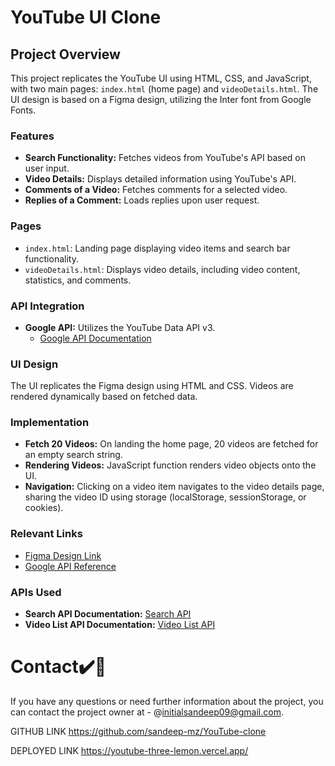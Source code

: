# YouTube UI Clone

## Project Overview

This project replicates the YouTube UI using HTML, CSS, and JavaScript, with two main pages: `index.html` (home page) and `videoDetails.html`. The UI design is based on a Figma design, utilizing the Inter font from Google Fonts.


### Features

- **Search Functionality:** Fetches videos from YouTube's API based on user input.
- **Video Details:** Displays detailed information using YouTube's API.
- **Comments of a Video:** Fetches comments for a selected video.
- **Replies of a Comment:** Loads replies upon user request.

### Pages

- `index.html`: Landing page displaying video items and search bar functionality.
- `videoDetails.html`: Displays video details, including video content, statistics, and comments.

### API Integration

- **Google API:** Utilizes the YouTube Data API v3.
  - [Google API Documentation](https://developers.google.com/youtube/v3)

### UI Design

The UI replicates the Figma design using HTML and CSS. Videos are rendered dynamically based on fetched data.

### Implementation

- **Fetch 20 Videos:** On landing the home page, 20 videos are fetched for an empty search string.
- **Rendering Videos:** JavaScript function renders video objects onto the UI.
- **Navigation:** Clicking on a video item navigates to the video details page, sharing the video ID using storage (localStorage, sessionStorage, or cookies).

### Relevant Links

- [Figma Design Link](https://www.figma.com/file/53msLWP0JcqWdt4n0fjAZu/YouTube-UI-Clone-Design-(Community)?type=design&node-id=3-185&mode=design&t=9E1wUw956BSodnIp-0)
- [Google API Reference](https://www.googleapis.com/youtube/v3)

### APIs Used

- **Search API Documentation:** [Search API](https://developers.google.com/youtube/v3/docs/search/list)
- **Video List API Documentation:** [Video List API](https://developers.google.com/youtube/v3/docs/videos/list)


# Contact✔️🔴

If you have any questions or need further information about the project, you can contact the project owner at - @initialsandeep09@gmail.com.

GITHUB LINK  https://github.com/sandeep-mz/YouTube-clone

DEPLOYED LINK  https://youtube-three-lemon.vercel.app/


